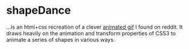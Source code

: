 shapeDance
======

…is an html+css recreation of a clever [animated gif](http://shapedance.beautifuluniquesnowflake.com/assets/images/shape_dance.gif) I found on reddit. It draws heavily on the animation and transform properties of CSS3 to animate a series of shapes in various ways.